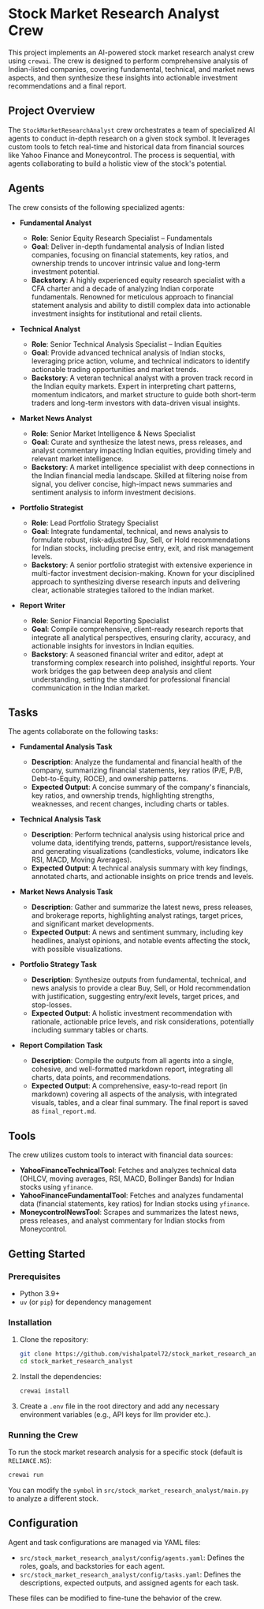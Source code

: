 # Stock Market Research Analyst Crew

This project implements an AI-powered stock market research analyst crew using `crewai`. The crew is designed to perform comprehensive analysis of Indian-listed companies, covering fundamental, technical, and market news aspects, and then synthesize these insights into actionable investment recommendations and a final report.

## Project Overview

The `StockMarketResearchAnalyst` crew orchestrates a team of specialized AI agents to conduct in-depth research on a given stock symbol. It leverages custom tools to fetch real-time and historical data from financial sources like Yahoo Finance and Moneycontrol. The process is sequential, with agents collaborating to build a holistic view of the stock's potential.

## Agents

The crew consists of the following specialized agents:

*   **Fundamental Analyst**
    *   **Role**: Senior Equity Research Specialist – Fundamentals
    *   **Goal**: Deliver in-depth fundamental analysis of Indian listed companies, focusing on financial statements, key ratios, and ownership trends to uncover intrinsic value and long-term investment potential.
    *   **Backstory**: A highly experienced equity research specialist with a CFA charter and a decade of analyzing Indian corporate fundamentals. Renowned for meticulous approach to financial statement analysis and ability to distill complex data into actionable investment insights for institutional and retail clients.

*   **Technical Analyst**
    *   **Role**: Senior Technical Analysis Specialist – Indian Equities
    *   **Goal**: Provide advanced technical analysis of Indian stocks, leveraging price action, volume, and technical indicators to identify actionable trading opportunities and market trends.
    *   **Backstory**: A veteran technical analyst with a proven track record in the Indian equity markets. Expert in interpreting chart patterns, momentum indicators, and market structure to guide both short-term traders and long-term investors with data-driven visual insights.

*   **Market News Analyst**
    *   **Role**: Senior Market Intelligence & News Specialist
    *   **Goal**: Curate and synthesize the latest news, press releases, and analyst commentary impacting Indian equities, providing timely and relevant market intelligence.
    *   **Backstory**: A market intelligence specialist with deep connections in the Indian financial media landscape. Skilled at filtering noise from signal, you deliver concise, high-impact news summaries and sentiment analysis to inform investment decisions.

*   **Portfolio Strategist**
    *   **Role**: Lead Portfolio Strategy Specialist
    *   **Goal**: Integrate fundamental, technical, and news analysis to formulate robust, risk-adjusted Buy, Sell, or Hold recommendations for Indian stocks, including precise entry, exit, and risk management levels.
    *   **Backstory**: A senior portfolio strategist with extensive experience in multi-factor investment decision-making. Known for your disciplined approach to synthesizing diverse research inputs and delivering clear, actionable strategies tailored to the Indian market.

*   **Report Writer**
    *   **Role**: Senior Financial Reporting Specialist
    *   **Goal**: Compile comprehensive, client-ready research reports that integrate all analytical perspectives, ensuring clarity, accuracy, and actionable insights for investors in Indian equities.
    *   **Backstory**: A seasoned financial writer and editor, adept at transforming complex research into polished, insightful reports. Your work bridges the gap between deep analysis and client understanding, setting the standard for professional financial communication in the Indian market.

## Tasks

The agents collaborate on the following tasks:

*   **Fundamental Analysis Task**
    *   **Description**: Analyze the fundamental and financial health of the company, summarizing financial statements, key ratios (P/E, P/B, Debt-to-Equity, ROCE), and ownership patterns.
    *   **Expected Output**: A concise summary of the company's financials, key ratios, and ownership trends, highlighting strengths, weaknesses, and recent changes, including charts or tables.

*   **Technical Analysis Task**
    *   **Description**: Perform technical analysis using historical price and volume data, identifying trends, patterns, support/resistance levels, and generating visualizations (candlesticks, volume, indicators like RSI, MACD, Moving Averages).
    *   **Expected Output**: A technical analysis summary with key findings, annotated charts, and actionable insights on price trends and levels.

*   **Market News Analysis Task**
    *   **Description**: Gather and summarize the latest news, press releases, and brokerage reports, highlighting analyst ratings, target prices, and significant market developments.
    *   **Expected Output**: A news and sentiment summary, including key headlines, analyst opinions, and notable events affecting the stock, with possible visualizations.

*   **Portfolio Strategy Task**
    *   **Description**: Synthesize outputs from fundamental, technical, and news analysis to provide a clear Buy, Sell, or Hold recommendation with justification, suggesting entry/exit levels, target prices, and stop-losses.
    *   **Expected Output**: A holistic investment recommendation with rationale, actionable price levels, and risk considerations, potentially including summary tables or charts.

*   **Report Compilation Task**
    *   **Description**: Compile the outputs from all agents into a single, cohesive, and well-formatted markdown report, integrating all charts, data points, and recommendations.
    *   **Expected Output**: A comprehensive, easy-to-read report (in markdown) covering all aspects of the analysis, with integrated visuals, tables, and a clear final summary. The final report is saved as `final_report.md`.

## Tools

The crew utilizes custom tools to interact with financial data sources:

*   **YahooFinanceTechnicalTool**: Fetches and analyzes technical data (OHLCV, moving averages, RSI, MACD, Bollinger Bands) for Indian stocks using `yfinance`.
*   **YahooFinanceFundamentalTool**: Fetches and analyzes fundamental data (financial statements, key ratios) for Indian stocks using `yfinance`.
*   **MoneycontrolNewsTool**: Scrapes and summarizes the latest news, press releases, and analyst commentary for Indian stocks from Moneycontrol.

## Getting Started

### Prerequisites

*   Python 3.9+
*   `uv` (or `pip`) for dependency management

### Installation

1.  Clone the repository:
    ```bash
    git clone https://github.com/vishalpatel72/stock_market_research_analyst.git
    cd stock_market_research_analyst
    ```
2.  Install the dependencies:
    ```bash
    crewai install
    ```
3.  Create a `.env` file in the root directory and add any necessary environment variables (e.g., API keys for llm provider etc.).

### Running the Crew

To run the stock market research analysis for a specific stock (default is `RELIANCE.NS`):

```bash
crewai run
```

You can modify the `symbol` in `src/stock_market_research_analyst/main.py` to analyze a different stock.

## Configuration

Agent and task configurations are managed via YAML files:

*   `src/stock_market_research_analyst/config/agents.yaml`: Defines the roles, goals, and backstories for each agent.
*   `src/stock_market_research_analyst/config/tasks.yaml`: Defines the descriptions, expected outputs, and assigned agents for each task.

These files can be modified to fine-tune the behavior of the crew.
